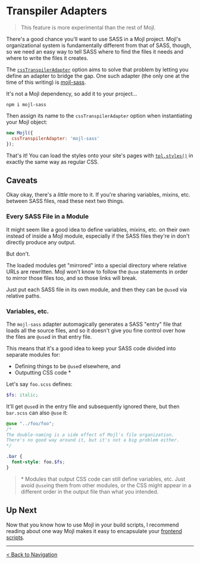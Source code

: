 # Transpiler Adapters

> This feature is more experimental than the rest of Mojl. 

There's a good chance you'll want to use SASS in a Mojl project. Mojl's organizational system is fundamentally different from that of SASS, though, so we need an easy way to tell SASS where to find the files it needs and where to write the files it creates.

The [`cssTranspilerAdapter`](api.md#csstranspileradapter) option aims to solve that problem by letting you define an adapter to bridge the gap. One such adapter (the only one at the time of this writing) is [mojl-sass](https://www.npmjs.com/package/mojl-sass).

It's not a Mojl dependency, so add it to your project...

```
npm i mojl-sass
```

Then assign its name to the `cssTranspilerAdapter` option when instantiating your Mojl object:

```javascript
new Mojl({
  cssTranspilerAdapter: 'mojl-sass'
});
```

That's it! You can load the styles onto your site's pages with [`tpl.styles()`](templates.md#scripts-and-styles) in exactly the same way as regular CSS.


## Caveats

Okay okay, there's a *little* more to it. If you're sharing variables, mixins, etc. between SASS files, read these next two things.


### Every SASS File in a Module

It might seem like a good idea to define variables, mixins, etc. on their own instead of inside a Mojl module, especially if the SASS files they're in don't directly produce any output.

But don't.

The loaded modules get "mirrored" into a special directory where relative URLs are rewritten. Mojl won't know to follow the `@use` statements in order to mirror those files too, and so those links will break.

Just put each SASS file in its own module, and then they can be `@use`d via relative paths.


### Variables, etc.

The `mojl-sass` adapter automagically generates a SASS "entry" file that loads all the source files, and so it doesn't give you fine control over how the files are `@use`d in that entry file.

This means that it's a good idea to keep your SASS code divided into separate modules for:

- Defining things to be `@use`d elsewhere, and
- Outputting CSS code \*

Let's say `foo.scss` defines:
```scss
$fs: italic;
```

It'll get `@use`d in the entry file and subsequently ignored there, but then `bar.scss` can also `@use` it:

```scss
@use "../foo/foo";
/*
The double-naming is a side effect of Mojl's file organization.
There's no good way around it, but it's not a big problem either.
*/

.bar {
  font-style: foo.$fs;
}
```

> \* Modules that output CSS code can still define variables, etc. Just avoid `@use`ing them from other modules, or the CSS might appear in a different order in the output file than what you intended.


## Up Next

Now that you know how to use Mojl in your build scripts, I recommend reading about one way Mojl makes it easy to encapsulate your [frontend scripts](frontend-scripts.md).


---

[< Back to Navigation](index.md#navigation)